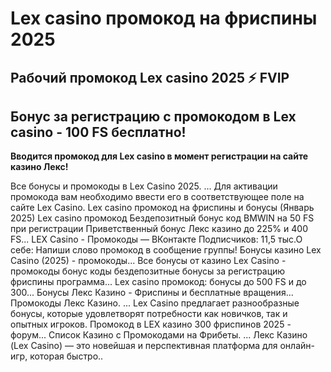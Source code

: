 # Lex casino промокод на фриспины 2025

## Рабочий промокод  Lex casino 2025 ⚡️ FVIP

## Бонус за регистрацию с промокодом в Lex casino - 100 FS бесплатно!

**Вводится промокод для Lex casino в момент регистрации на сайте казино Лекс!**


Все бонусы и промокоды в Lex Casino 2025. ... Для активации промокода вам необходимо ввести его в соответствующее поле на сайте Lex Casino.
Lex casino промокод на фриспины и бонусы (Январь 2025)
Lex casino промокод Бездепозитный бонус код BMWIN на 50 FS при регистрации Приветственный бонус Лекс казино до 225% и 400 FS...
LEX Casino - Промокоды — ВКонтакте
Подписчиков: 11,5 тыс.О себе: Напиши слово промокод в сообщение группы!
Бонусы казино Lex Casino (2025) - промокоды...
Все бонусы от казино Lex Casino - промокоды бонус коды бездепозитные бонусы за регистрацию фриспины программа...
Lex casino промокод: бонусы до 500 FS и до 300...
Бонусы Лекс Казино - Фриспины и бесплатные вращения...
Промокоды Лекс Казино. ... Lex Casino предлагает разнообразные бонусы, которые удовлетворят потребности как новичков, так и опытных игроков.
Промокод в LEX казино 300 фриспинов 2025 - форум...
Список Казино с Промокодами на Фрибеты. ... Лекс Казино (Lex Casino) — это новейшая и перспективная платформа для онлайн-игр, которая быстро..

